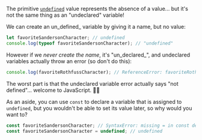 The primitive [`undefined`](https://developer.mozilla.org/en-US/docs/Web/JavaScript/Reference/Global_Objects/undefined) value represents the absence of a value... but it's not the same thing as an "undeclared" variable!

We can create an un_defined_ variable by giving it a name, but no value:

```js
let favoriteSandersonCharacter; // undefined
console.log(typeof favoriteSandersonCharacter); // "undefined"
```

However if we _never create the name_, it's "un_declared_", and undeclared variables actually throw an error (so don't do this):

```js
console.log(favoriteRothfussCharacter); // ReferenceError: favoriteRothfussCharacter is not defined
```

The worst part is that the undeclared variable error actually says "not defined"... welcome to JavaScript. 🤦‍♂️

As an aside, you can use `const` to declare a variable that is assigned to `undefined`, but you wouldn't be able to set its value later, so why would you want to?

```js
const favoriteSandersonCharacter; // SyntaxError: missing = in const declaration
const favoriteSandersonCharacter = undefined; // undefined
```